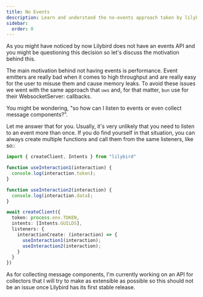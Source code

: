 ```yaml
---
title: No Events
description: Learn and understand the no-events approach taken by lilybird.
sidebar:
  order: 0
---
```


As you might have noticed by now Lilybird does not have an events API and you might be questioning this decision so let's discuss the motivation behind this.

The main motivation behind not having events is performance. Event emitters are really bad when it comes to high throughput and are really easy for the user to misuse them and cause memory leaks. To avoid these issues we went with the same approach that `uws` and, for that matter, `bun` use for their WebsocketServer: callbacks.

You might be wondering, "so how can I listen to events or even collect message components?".

Let me answer that for you. Usually, it's very unlikely that you need to listen to an event more than once. If you do find yourself in that situation, you can always create multiple functions and call them from the same listeners, like so::

```ts showLineNumbers
import { createClient, Intents } from "lilybird"

function useInteraction1(interaction) {
  console.log(interaction.token);
}

function useInteraction2(interaction) {
  console.log(interaction.data);
}

await createClient({
  token: process.env.TOKEN,
  intents: [Intents.GUILDS],
  listeners: {
    interactionCreate: (interaction) => {
      useInteraction1(interaction);
      useInteraction2(interaction);
    }
  }
})
```

As for collecting message components, I'm currently working on an API for collectors that I will try to make as extensible as possible so this should not be an issue once Lilybird has its first stable release.